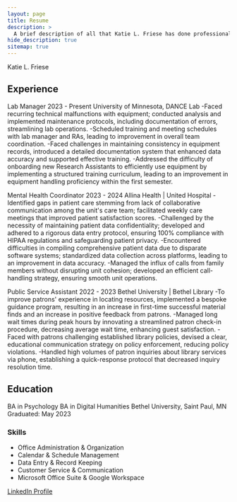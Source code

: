 ```yaml
---
layout: page
title: Resume
description: >
  A brief description of all that Katie L. Friese has done professionally
hide_description: true
sitemap: true
---
```


Katie L. Friese

## Experience
Lab Manager	2023 - Present
University of Minnesota, DANCE Lab
-Faced recurring technical malfunctions with equipment; conducted analysis and implemented maintenance protocols, including documentation of errors, streamlining lab operations.
-Scheduled  training and meeting schedules with lab manager and RAs, leading to improvement in overall team coordination.
-Faced challenges in maintaining consistency in equipment records, introduced a detailed documentation system that enhanced data accuracy and supported effective training.
-Addressed the difficulty of onboarding new Research Assistants to efficiently use equipment by implementing a structured training curriculum, leading to an improvement in equipment handling proficiency within the first semester.
 
Mental Health Coordinator	2023 - 2024
Allina Health | United Hospital
-Identified gaps in patient care stemming from lack of collaborative communication among the unit's care team; facilitated weekly care meetings that improved patient satisfaction scores.
-Challenged by the necessity of maintaining patient data confidentiality; developed and adhered to a rigorous data entry protocol, ensuring 100% compliance with HIPAA regulations and safeguarding patient privacy.
-Encountered difficulties in compiling comprehensive patient data due to disparate software systems; standardized data collection across platforms, leading to an improvement in data accuracy.
-Managed the influx of calls from family members without disrupting unit cohesion; developed an efficient call-handling strategy, ensuring smooth unit operations.
 
Public Service Assistant	2022 - 2023
Bethel University | Bethel Library
-To improve patrons' experience in locating resources, implemented a bespoke guidance program, resulting in an increase in first-time successful material finds and an increase in positive feedback from patrons.
-Managed long wait times during peak hours by innovating a streamlined patron check-in procedure, decreasing average wait time, enhancing guest satisfaction.
-Faced with patrons challenging established library policies, devised a clear, educational communication strategy on policy enforcement, reducing policy violations.
-Handled high volumes of patron inquiries about library services via phone, establishing a quick-response protocol that decreased inquiry resolution time.

## Education
BA in Psychology
BA in Digital Humanities
Bethel University, Saint Paul, MN
Graduated: May 2023

### Skills
- Office Administration & Organization
- Calendar & Schedule Management
- Data Entry & Record Keeping
- Customer Service & Communication
- Microsoft Office Suite & Google Workspace


[LinkedIn Profile](https://www.linkedin.com/in/katie-l-friese/)